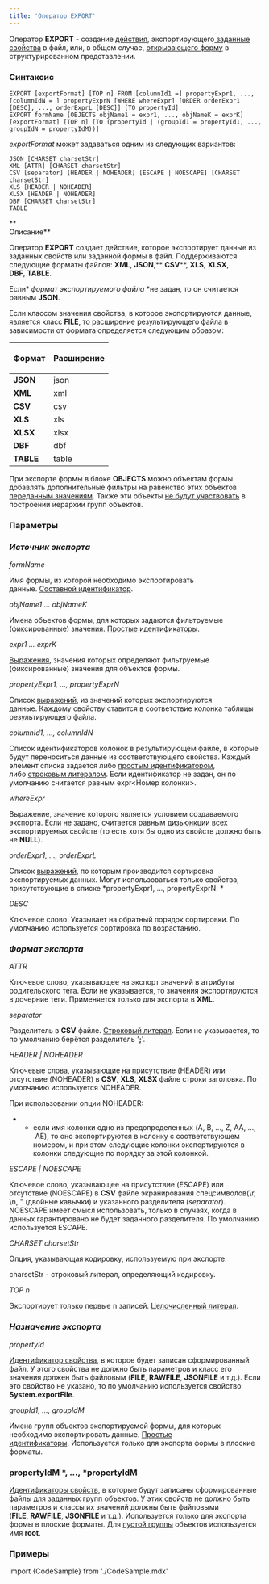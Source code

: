 ```yaml
---
title: 'Оператор EXPORT'
---
```


Оператор **EXPORT** - создание [действия](Действия.md), экспортирующего[ заданные свойства](Экспорт_данных_EXPORT.md) в файл, или, в общем случае, [открывающего форму](В_структурированном_представлении_EXPORT_IMPORT.md) в структурированном представлении. 

### Синтаксис

    EXPORT [exportFormat] [TOP n] FROM [columnId1 =] propertyExpr1, ..., [columnIdN = ] propertyExprN [WHERE whereExpr] [ORDER orderExpr1 [DESC], ..., orderExprL [DESC]] [TO propertyId]
    EXPORT formName [OBJECTS objName1 = expr1, ..., objNameK = exprK] [exportFormat] [TOP n] [TO (propertyId | (groupId1 = propertyId1, ..., groupIdN = propertyIdM))]

*exportFormat* может задаваться одним из следующих вариантов:

    JSON [CHARSET charsetStr]
    XML [ATTR] [CHARSET charsetStr]
    CSV [separator] [HEADER | NOHEADER] [ESCAPE | NOESCAPE] [CHARSET charsetStr]
    XLS [HEADER | NOHEADER]
    XLSX [HEADER | NOHEADER]
    DBF [CHARSET charsetStr]
    TABLE

**  
Описание**

Оператор **EXPORT** создает действие, которое экспортирует данные из заданных свойств или заданной формы в файл. Поддерживаются следующие форматы файлов: **XML**, **JSON**,** **CSV****, **XLS**, **XLSX**, **DBF**, **TABLE**. 

Если* *формат экспортируемого файла* *не задан, то он считается равным **JSON**.

Если классом значения свойства, в которое экспортируются данные, является класс **FILE**, то расширение результирующего файла в зависимости от формата определяется следующим образом:

|<p>Формат</p>|<p>Расширение</p>|
|---|---|
|<strong>JSON</strong>|json|
|<strong>XML</strong>|xml|
|<strong>CSV</strong>|csv|
|<strong>XLS</strong>|xls|
|<strong>XLSX</strong>|xlsx|
|<strong>DBF</strong>|dbf|
|<strong>TABLE</strong>|table|

При экспорте формы в блоке **OBJECTS** можно объектам формы добавлять дополнительные фильтры на равенство этих объектов [переданным значениям](Открытие_формы.md#params). Также эти объекты [не будут участвовать](Структурированное_представление.md#objects-broken) в построении иерархии групп объектов.

### Параметры

### *Источник экспорта*

*formName*

Имя формы, из которой необходимо экспортировать данные. [Составной идентификатор](Идентификаторы.md#cid-broken).

*objName1 ... objNameK*

Имена объектов формы, для которых задаются фильтруемые (фиксированные) значения. [Простые идентификаторы](Идентификаторы.md#id-broken).

*expr1 ... exprK*

[Выражения](Выражения.md), значения которых определяют фильтруемые (фиксированные) значения для объектов формы.

*propertyExpr1, ..., propertyExprN*

Список [выражений](Выражения.md), из значений которых экспортируются данные. Каждому свойству ставится в соответствие колонка таблицы результирующего файла.

*columnId1, ..., columnIdN*

Список идентификаторов колонок в результирующем файле, в которые будут переноситься данные из соответствующего свойства. Каждый элемент списка задается либо [простым идентификатором](Идентификаторы.md#id-broken), либо [строковым литералом](Литералы.md#strliteral-broken). Если идентификатор не задан, он по умолчанию считается равным expr<Номер колонки\>.

*whereExpr*

Выражение, значение которого является условием создаваемого экспорта. Если не задано, считается равным [дизьюнкции](Логические_операторы_AND_OR_NOT_XOR.md) всех экспортируемых свойств (то есть хотя бы одно из свойств должно быть не **NULL**).

*orderExpr1, ..., orderExprL*

Список [выражений](Выражения.md), по которым производится сортировка экспортируемых данных. Могут использоваться только свойства, присутствующие в списке *propertyExpr1, ..., propertyExprN. *

*DESC*

Ключевое слово. Указывает на обратный порядок сортировки. По умолчанию используется сортировка по возрастанию.

### *Формат экспорта*

*ATTR*

Ключевое слово, указывающее на экспорт значений в атрибуты родительского тега. Если не указывается, то значения экспортируются в дочерние теги. Применяется только для экспорта в **XML**.

*separator*

Разделитель в **CSV** файле. [Строковый литерал](Литералы.md#strliteral-broken). Если не указывается, то по умолчанию берётся разделитель '**;**'.

*HEADER | NOHEADER*

Ключевые слова, указывающие на присутствие (HEADER) или отсутствие (NOHEADER) в **CSV**, **XLS**, **XLSX** файле строки заголовка. По умолчанию используется NOHEADER.

При использовании опции NOHEADER:

-   -   если имя колонки одно из предопределенных (A, B, ..., Z, AA, ...,  AE), то оно экспортируются в колонку с соответствующем номером, и при этом следующие колонки экспортируются в колонки следующие по порядку за этой колонкой.

*ESCAPE | NOESCAPE*

Ключевое слово, указывающее на присутствие (ESCAPE) или отсутствие (NOESCAPE) в **CSV** файле экранирования спецсимволов(\\r, \\n, " (двойные кавычки) и указанного разделителя (*separator*). NOESCAPE имеет смысл использовать, только в случаях, когда в данных гарантировано не будет заданного разделителя. По умолчанию используется ESCAPE.

*CHARSET charsetStr*

Опция, указывающая кодировку, используемую при экспорте.

charsetStr - строковый литерал, определяющий кодировку. 

*TOP n*

Экспортирует только первые n записей. [Целочисленный литерал](Литералы.md).

### *Назначение экспорта*

*propertyId*

[Идентификатор свойства](Идентификаторы.md#propertyid-broken), в которое будет записан сформированный файл. У этого свойства не должно быть параметров и класс его значения должен быть файловым (**FILE**, **RAWFILE**, **JSONFILE** и т.д.). Если это свойство не указано, то по умолчанию используется свойство **System.exportFile**.

*groupId1, ..., groupIdM*

Имена групп объектов экспортируемой формы, для которых необходимо экспортировать данные. [Простые идентификаторы](Идентификаторы.md#id-broken). Используется только для экспорта формы в плоские форматы.

### propertyIdM *, ..., *propertyIdM

[Идентификаторы свойств](Идентификаторы.md#propertyid-broken), в которые будут записаны сформированные файлы для заданных групп объектов. У этих свойств не должно быть параметров и классы их значений должны быть файловыми (**FILE**, **RAWFILE**, **JSONFILE** и т.д.). Используется только для экспорта формы в плоские форматы. Для [пустой группы](Статичное_представление.md#empty) объектов используется имя **root**. 

### Примеры


import {CodeSample} from './CodeSample.mdx'

<CodeSample url="https://ru-documentation.lsfusion.org/sample?file=ActionSample&block=exportplain"/>

<CodeSample url="https://ru-documentation.lsfusion.org/sample?file=ActionSample&block=export"/>

  

  

